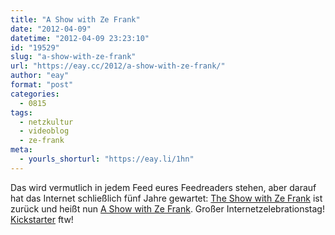 ```yaml
---
title: "A Show with Ze Frank"
date: "2012-04-09"
datetime: "2012-04-09 23:23:10"
id: "19529"
slug: "a-show-with-ze-frank"
url: "https://eay.cc/2012/a-show-with-ze-frank/"
author: "eay"
format: "post"
categories:
  - 0815
tags:
  - netzkultur
  - videoblog
  - ze-frank
meta:
  - yourls_shorturl: "https://eay.li/1hn"
---
```


Das wird vermutlich in jedem Feed eures Feedreaders stehen, aber darauf hat das Internet schließlich fünf Jahre gewartet: [The Show with Ze Frank](http://www.zefrank.com/theshow/) ist zurück und heißt nun [A Show with Ze Frank](http://ashow.zefrank.com/). Großer Internetzelebrationstag! [Kickstarter](http://www.kickstarter.com/projects/zefrank/a-show-with-ze-frank) ftw!
